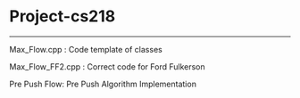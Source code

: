 # Project-cs218
---
Max_Flow.cpp : Code template of classes

Max_Flow_FF2.cpp : Correct code for Ford Fulkerson

Pre Push Flow: Pre Push Algorithm Implementation


